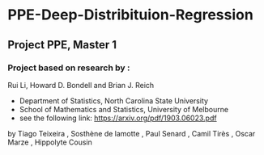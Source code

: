 # PPE-Deep-Distribituion-Regression 
## Project PPE, Master 1 
### Project based on research by : 
Rui Li, Howard D. Bondell and Brian J. Reich
- Department of Statistics, North Carolina State University
- School of Mathematics and Statistics, University of Melbourne
- see the following link: https://arxiv.org/pdf/1903.06023.pdf


by Tiago Teixeira , Sosthène de lamotte , Paul Senard , Camil Tirès , Oscar Marze , Hippolyte Cousin
